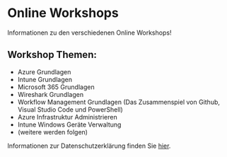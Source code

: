 # Online Workshops
Informationen zu den verschiedenen Online Workshops!

## Workshop Themen:
- Azure Grundlagen
- Intune Grundlagen
- Microsoft 365 Grundlagen
- Wireshark Grundlagen
- Workflow Management Grundlagen (Das Zusammenspiel von Github, Visual Studio Code und PowerShell)
- Azure Infrastruktur Administrieren
- Intune Windows Geräte Verwaltung
- (weitere werden folgen)


Informationen zur Datenschutzerklärung finden Sie [hier](www.winsolution.ch).